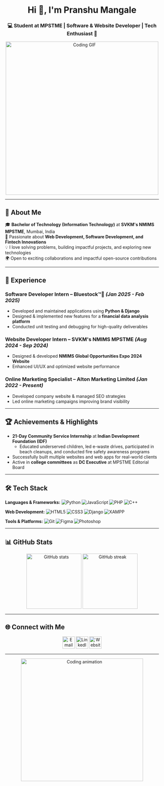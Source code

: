 <!-- Profile Header -->
<h1 align="center">Hi 👋, I'm Pranshu Mangale</h1>
<h3 align="center">💻 Student at MPSTME | Software & Website Developer | Tech Enthusiast 🚀</h3>

<p align="center">
  <img src="https://mir-s3-cdn-cf.behance.net/project_modules/fs/579fe1183178475.653aa8931b193.gif" width="500" alt="Coding GIF">
</p>

---

## 🚀 About Me

🎓 **Bachelor of Technology (Information Technology)** at **SVKM's NMIMS MPSTME**, Mumbai, India  
🌱 Passionate about **Web Development, Software Development, and Fintech Innovations**  
💡 I love solving problems, building impactful projects, and exploring new technologies  
🌍 Open to exciting collaborations and impactful open-source contributions  

---

## 📜 Experience

### **Software Developer Intern** – Bluestock™🔺 *(Jan 2025 - Feb 2025)*
- Developed and maintained applications using **Python & Django**
- Designed & implemented new features for a **financial data analysis platform**
- Conducted unit testing and debugging for high-quality deliverables

### **Website Developer Intern** – SVKM's NMIMS MPSTME *(Aug 2024 - Sep 2024)*
- Designed & developed **NMIMS Global Opportunities Expo 2024 Website**
- Enhanced UI/UX and optimized website performance

### **Online Marketing Specialist** – Alton Marketing Limited *(Jan 2022 - Present)*
- Developed company website & managed SEO strategies
- Led online marketing campaigns improving brand visibility

---

## 🏆 Achievements & Highlights
- **21-Day Community Service Internship** at **Indian Development Foundation (IDF)**
  - Educated underserved children, led e-waste drives, participated in beach cleanups, and conducted fire safety awareness programs
- Successfully built multiple websites and web apps for real-world clients
- Active in **college committees** as **DC Executive** at MPSTME Editorial Board

---

## 🛠 Tech Stack

**Languages & Frameworks:**
![Python](https://img.shields.io/badge/Python-3776AB?style=for-the-badge&logo=python&logoColor=white)
![JavaScript](https://img.shields.io/badge/JavaScript-F7DF1E?style=for-the-badge&logo=javascript&logoColor=black)
![PHP](https://img.shields.io/badge/PHP-777BB4?style=for-the-badge&logo=php&logoColor=white)
![C++](https://img.shields.io/badge/C++-00599C?style=for-the-badge&logo=cplusplus&logoColor=white)

**Web Development:**
![HTML5](https://img.shields.io/badge/HTML5-E34F26?style=for-the-badge&logo=html5&logoColor=white)
![CSS3](https://img.shields.io/badge/CSS3-1572B6?style=for-the-badge&logo=css3&logoColor=white)
![Django](https://img.shields.io/badge/Django-092E20?style=for-the-badge&logo=django&logoColor=white)
![XAMPP](https://img.shields.io/badge/XAMPP-FB7A24?style=for-the-badge&logo=xampp&logoColor=white)

**Tools & Platforms:**
![Git](https://img.shields.io/badge/Git-F05032?style=for-the-badge&logo=git&logoColor=white)
![Figma](https://img.shields.io/badge/Figma-F24E1E?style=for-the-badge&logo=figma&logoColor=white)
![Photoshop](https://img.shields.io/badge/Photoshop-31A8FF?style=for-the-badge&logo=adobephotoshop&logoColor=white)

---

## 📊 GitHub Stats

<p align="center">
  <img src="https://github-readme-stats.vercel.app/api?username=pranshu1312&show_icons=true&theme=radical" alt="GitHub stats" height="180px"/>
  <img src="https://github-readme-streak-stats.herokuapp.com/?user=pranshu1312&theme=radical" alt="GitHub streak" height="180px"/>
</p>

---

## 🌐 Connect with Me

<p align="center">
  <a href="mailto:pranshumangale2006@gmail.com"><img src="https://img.icons8.com/ios-filled/50/ffffff/gmail-new.png" alt="Email" height="40"/></a>
  <a href="https://www.linkedin.com/in/pranshu-mangale-7962872b7/"><img src="https://img.icons8.com/ios-filled/50/ffffff/linkedin.png" alt="LinkedIn" height="40"/></a>
  <a href="https://pranshu1312.github.io"><img src="https://img.icons8.com/ios-filled/50/ffffff/domain.png" alt="Website" height="40"/></a>
</p>

---

<p align="center">
  <img src="https://media.giphy.com/media/L8K62iTDkzGX6/giphy.gif" width="400" alt="Coding animation">
</p>

